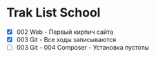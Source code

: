 # Trak List School

- [x] 002 Web - Первый кирпич сайта
- [x] 003 Git - Все ходы записываются
- [ ] 003 Git - 004 Composer - Установка пустоты